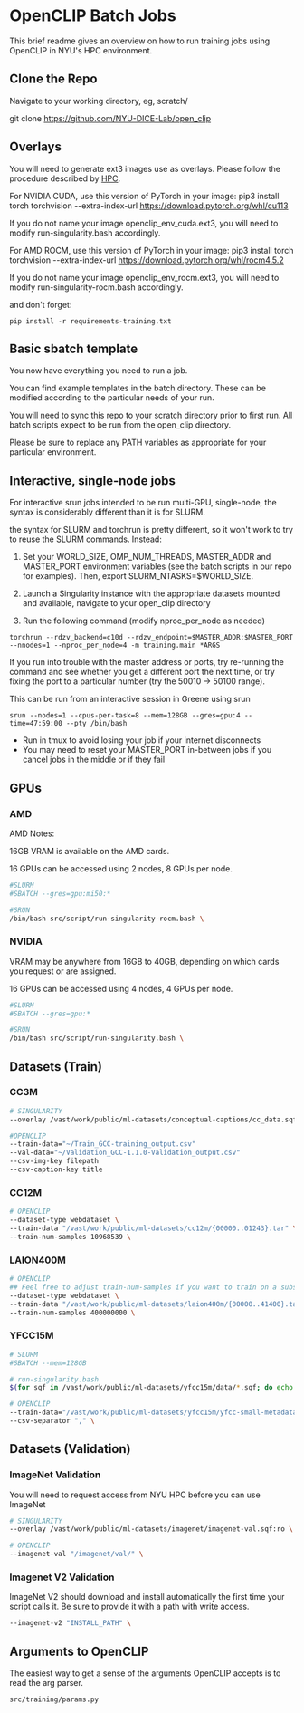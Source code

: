 # OpenCLIP Batch Jobs

This brief readme gives an overview on how to run training jobs using OpenCLIP in NYU's HPC environment.

## Clone the Repo

Navigate to your working directory, eg, scratch/<USERNAME>

git clone https://github.com/NYU-DICE-Lab/open_clip

## Overlays

You will need to generate ext3 images use as overlays. Please follow the procedure described by [HPC](https://sites.google.com/nyu.edu/nyu-hpc/hpc-systems/greene/software/singularity-with-miniconda).

For NVIDIA CUDA, use this version of PyTorch in your image: pip3 install torch torchvision --extra-index-url https://download.pytorch.org/whl/cu113

If you do not name your image openclip_env_cuda.ext3, you will need to modify run-singularity.bash accordingly.

For AMD ROCM, use this version of PyTorch in your image: pip3 install torch torchvision --extra-index-url https://download.pytorch.org/whl/rocm4.5.2

If you do not name your image openclip_env_rocm.ext3, you will need to modify run-singularity-rocm.bash accordingly.

and don't forget:

```
pip install -r requirements-training.txt
```

## Basic sbatch template

You now have everything you need to run a job.

You can find example templates in the batch directory. These can be modified according to the particular needs of your run.

You will need to sync this repo to your scratch directory prior to first run. All batch scripts expect to be run from the open_clip directory.

Please be sure to replace any PATH variables as appropriate for your particular environment.

## Interactive, single-node jobs

For interactive srun jobs intended to be run multi-GPU, single-node, the syntax is considerably different than it is for SLURM.

the syntax for SLURM and torchrun is pretty different, so it won't work to try to reuse the SLURM commands. Instead:

1. Set your WORLD_SIZE, OMP_NUM_THREADS, MASTER_ADDR and MASTER_PORT environment variables (see the batch scripts in our repo for examples). Then, export SLURM_NTASKS=$WORLD_SIZE.

2. Launch a Singularity instance with the appropriate datasets mounted and available, navigate to your open_clip directory
3. Run the following command (modify nproc_per_node as needed)

```
torchrun --rdzv_backend=c10d --rdzv_endpoint=$MASTER_ADDR:$MASTER_PORT --nnodes=1 --nproc_per_node=4 -m training.main *ARGS
```

If you run into trouble with the master address or ports, try re-running the command and see whether you get a different port the next time, or try fixing the port to a particular number (try the 50010 -> 50100 range).

This can be run from an interactive session in Greene using srun

```
srun --nodes=1 --cpus-per-task=8 --mem=128GB --gres=gpu:4 --time=47:59:00 --pty /bin/bash
```

* Run in tmux to avoid losing your job if your internet disconnects
* You may need to reset your MASTER_PORT in-between jobs if you cancel jobs in the middle or if they fail

## GPUs

### AMD

AMD Notes:

16GB VRAM is available on the AMD cards.

16 GPUs can be accessed using 2 nodes, 8 GPUs per node.

```bash
#SLURM
#SBATCH --gres=gpu:mi50:*

#SRUN
/bin/bash src/script/run-singularity-rocm.bash \
```

### NVIDIA

VRAM may be anywhere from 16GB to 40GB, depending on which cards you request or are assigned.

16 GPUs can be accessed using 4 nodes, 4 GPUs per node.

```bash
#SLURM
#SBATCH --gres=gpu:*

#SRUN
/bin/bash src/script/run-singularity.bash \
```

## Datasets (Train)

### CC3M

```bash
# SINGULARITY
--overlay /vast/work/public/ml-datasets/conceptual-captions/cc_data.sqf:ro

#OPENCLIP
--train-data="~/Train_GCC-training_output.csv"      
--val-data="~/Validation_GCC-1.1.0-Validation_output.csv"   
--csv-img-key filepath     
--csv-caption-key title
```

### CC12M

```bash
# OPENCLIP
--dataset-type webdataset \
--train-data "/vast/work/public/ml-datasets/cc12m/{00000..01243}.tar" \
--train-num-samples 10968539 \
```

### LAION400M

```bash
# OPENCLIP
## Feel free to adjust train-num-samples if you want to train on a subset of LAION
--dataset-type webdataset \
--train-data "/vast/work/public/ml-datasets/laion400m/{00000..41400}.tar" \
--train-num-samples 400000000 \
```

### YFCC15M

```bash
# SLURM
#SBATCH --mem=128GB

# run-singularity.bash
$(for sqf in /vast/work/public/ml-datasets/yfcc15m/data/*.sqf; do echo "--overlay $sqf:ro"; done) \

# OPENCLIP
--train-data="/vast/work/public/ml-datasets/yfcc15m/yfcc-small-metadata.csv" \
--csv-separator "," \
```

## Datasets (Validation)

### ImageNet Validation

You will need to request access from NYU HPC before you can use ImageNet

```bash
# SINGULARITY
--overlay /vast/work/public/ml-datasets/imagenet/imagenet-val.sqf:ro \

# OPENCLIP
--imagenet-val "/imagenet/val/" \
```

### Imagenet V2 Validation

ImageNet V2 should download and install automatically the first time your script calls it. Be sure to provide it with a path with write access.

```bash
--imagenet-v2 "INSTALL_PATH" \
```

## Arguments to OpenCLIP

The easiest way to get a sense of the arguments OpenCLIP accepts is to read the arg parser.

```
src/training/params.py
```
